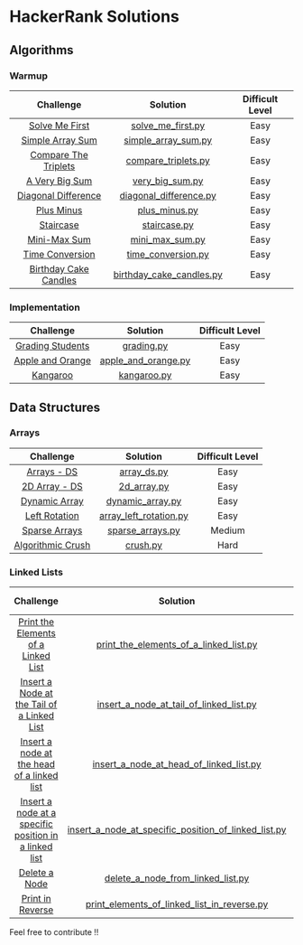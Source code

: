 # HackerRank Solutions
## Algorithms

### Warmup

|Challenge                                                                                                                            | Solution                                                                                                                                                               |Difficult Level|
|:-----------------------------------------------------------------------------------------------------------------------------------:|:----------:|:-------------------------------------------------------------------------------------------------------------------------------------------------------------------------:|
|[Solve Me First](https://www.hackerrank.com/challenges/solve-me-first)|[solve_me_first.py](https://github.com/chakshuahuja/HackerRankSolutions/blob/master/Warmup/solve_me_first.py)|Easy|
|[Simple Array Sum](https://www.hackerrank.com/challenges/simple-array-sum)|[simple_array_sum.py](https://github.com/chakshuahuja/HackerRankSolutions/blob/master/Warmup/simple_array_sum.py) |Easy|
|[Compare The Triplets](https://www.hackerrank.com/challenges/compare-the-triplets)| [compare_triplets.py](https://github.com/chakshuahuja/HackerRankSolutions/blob/master/Warmup/compare_triplets.py)|Easy|
|[A Very Big Sum](https://www.hackerrank.com/challenges/a-very-big-sum)| [very_big_sum.py](https://github.com/chakshuahuja/HackerRankSolutions/blob/master/Warmup/very_big_sum.py)|Easy|
|[Diagonal Difference](https://www.hackerrank.com/challenges/diagonal-difference) | [diagonal_difference.py](https://github.com/chakshuahuja/HackerRankSolutions/blob/master/Warmup/diagonal_difference.py)|    Easy       |
|[Plus Minus](https://www.hackerrank.com/challenges/plus-minus) | [plus_minus.py](https://github.com/chakshuahuja/HackerRankSolutions/blob/master/Warmup/plus_minus.py)|Easy|
|[Staircase](https://www.hackerrank.com/challenges/staircase)|[staircase.py](https://github.com/chakshuahuja/HackerRankSolutions/blob/master/Warmup/staircase.py)|Easy|
|[Mini-Max Sum](https://www.hackerrank.com/challenges/mini-max-sum)|[mini_max_sum.py](https://github.com/chakshuahuja/HackerRankSolutions/blob/master/Warmup/mini_max_sum.py)|Easy|
|[Time Conversion](https://www.hackerrank.com/challenges/time-conversion)|[time_conversion.py](https://github.com/chakshuahuja/HackerRankSolutions/blob/master/Warmup/time_conversion.py)|Easy|
|[Birthday Cake Candles](https://www.hackerrank.com/challenges/birthday-cake-candles)|[birthday_cake_candles.py](https://github.com/chakshuahuja/HackerRankSolutions/blob/master/Warmup/birthday_cake_candles.py)|Easy|

### Implementation

|Challenge                                                                                                                            | Solution                                                                                                                                                               |Difficult Level|
|:-----------------------------------------------------------------------------------------------------------------------------------:|:----------:|:-------------------------------------------------------------------------------------------------------------------------------------------------------------------------:|
|[Grading Students](https://www.hackerrank.com/challenges/grading)|[grading.py](https://github.com/chakshuahuja/HackerRankSolutions/blob/master/Implementation/grading.py)|Easy|
|[Apple and Orange](https://www.hackerrank.com/challenges/apple-and-orange)|[apple_and_orange.py](https://github.com/chakshuahuja/HackerRankSolutions/blob/master/Implementation/apple_and_orange.py)|Easy|
|[Kangaroo](https://www.hackerrank.com/challenges/kangaroo)|[kangaroo.py](https://github.com/chakshuahuja/HackerRankSolutions/blob/master/Implementation/kangaroo.py)|Easy|


## Data Structures

### Arrays

|Challenge                                                                                                                            | Solution                                                                                                                                                               |Difficult Level|
|:-----------------------------------------------------------------------------------------------------------------------------------:|:----------:|:-------------------------------------------------------------------------------------------------------------------------------------------------------------------------:|
|[Arrays - DS](https://www.hackerrank.com/challenges/arrays-ds)|[array_ds.py](https://github.com/chakshuahuja/HackerRankSolutions/blob/master/DataStructures/Arrays/array_ds.py)|Easy|
|[2D Array - DS](https://www.hackerrank.com/challenges/2d-array)|[2d_array.py](https://github.com/chakshuahuja/HackerRankSolutions/blob/master/DataStructures/Arrays/2d_array.py)|Easy|
|[Dynamic Array](https://www.hackerrank.com/challenges/dynamic-array)|[dynamic_array.py](https://github.com/chakshuahuja/HackerRankSolutions/blob/master/DataStructures/Arrays/dynamic_array.py)|Easy|
|[Left Rotation](https://www.hackerrank.com/challenges/array-left-rotation)|[array_left_rotation.py](https://github.com/chakshuahuja/HackerRankSolutions/blob/master/DataStructures/Arrays/array_left_rotation.py)|Easy|
|[Sparse Arrays](https://www.hackerrank.com/challenges/sparse-arrays)|[sparse_arrays.py](https://github.com/chakshuahuja/HackerRankSolutions/blob/master/DataStructures/Arrays/sparse_arrays.py)|Medium|
|[Algorithmic Crush](https://www.hackerrank.com/challenges/crush)|[crush.py](https://github.com/chakshuahuja/HackerRankSolutions/blob/master/DataStructures/Arrays/crush.py)|Hard|

### Linked Lists
|Challenge                                                                                                                            | Solution                                                                                                                                                               |Difficult Level|
|:-----------------------------------------------------------------------------------------------------------------------------------:|:----------:|:-------------------------------------------------------------------------------------------------------------------------------------------------------------------------:|
|[Print the Elements of a Linked List](https://www.hackerrank.com/challenges/print-the-elements-of-a-linked-list)|[print_the_elements_of_a_linked_list.py](https://github.com/chakshuahuja/HackerRankSolutions/blob/master/DataStructures/LinkedLists/print_the_elements_of_a_linked_list.py)|Easy|
|[Insert a Node at the Tail of a Linked List](https://www.hackerrank.com/challenges/insert-a-node-at-the-tail-of-a-linked-list)|[insert_a_node_at_tail_of_linked_list.py](https://github.com/chakshuahuja/HackerRankSolutions/blob/master/DataStructures/LinkedLists/insert_a_node_at_tail_of_linked_list.py)|Easy|
|[Insert a node at the head of a linked list](https://www.hackerrank.com/challenges/insert-a-node-at-the-head-of-a-linked-list)|[insert_a_node_at_head_of_linked_list.py](https://github.com/chakshuahuja/HackerRankSolutions/blob/master/DataStructures/LinkedLists/insert_a_node_at_head_of_linked_list.py)|Easy|
|[Insert a node at a specific position in a linked list](https://www.hackerrank.com/challenges/insert-a-node-at-a-specific-position-in-a-linked-list)|[insert_a_node_at_specific_position_of_linked_list.py](https://github.com/chakshuahuja/HackerRankSolutions/blob/master/DataStructures/LinkedLists/insert_a_node_at_specific_position_of_linked_list.py)|Easy|
|[Delete a Node](https://www.hackerrank.com/challenges/delete-a-node-from-a-linked-list)|[delete_a_node_from_linked_list.py](https://github.com/chakshuahuja/HackerRankSolutions/blob/master/DataStructures/LinkedLists/delete_a_node_from_linked_list.py)|Easy|
|[Print in Reverse](https://www.hackerrank.com/challenges/print-the-elements-of-a-linked-list-in-reverse)|[print_elements_of_linked_list_in_reverse.py](https://github.com/chakshuahuja/HackerRankSolutions/blob/master/DataStructures/LinkedLists/print_elements_of_linked_list_in_reverse.py)|Easy|

Feel free to contribute !!
